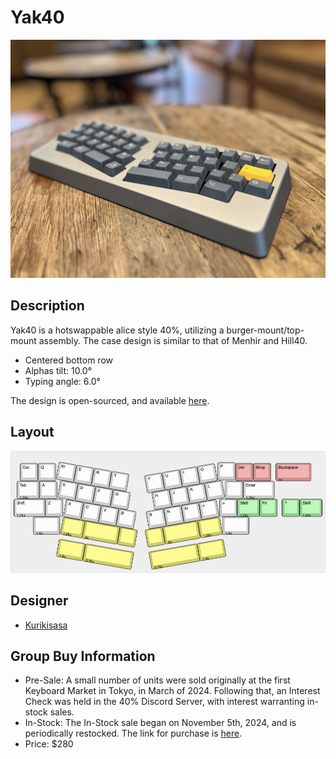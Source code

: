 # Yak40
![](./Images/yak40_cover.jpg)

## Description
Yak40 is a hotswappable alice style 40%, utilizing a burger-mount/top-mount assembly. The case design is similar to that of Menhir and Hill40.
- Centered bottom row
- Alphas tilt: 10.0°
- Typing angle: 6.0°

The design is open-sourced, and available [here](https://github.com/kuriki-sasa/Yak40).

## Layout
![](./Images/yak40_layout.png)



## Designer
- [Kurikisasa](https://kuriya-keebs.com/)

## Group Buy Information
- Pre-Sale: A small number of units were sold originally at the first Keyboard Market in Tokyo, in March of 2024. Following that, an Interest Check was held in the 40% Discord Server, with interest warranting in-stock sales.
- In-Stock: The In-Stock sale began on November 5th, 2024, and is periodically restocked. The link for purchase is [here](https://kuriya-keebs.com/products/yak40-kit).
- Price: $280
